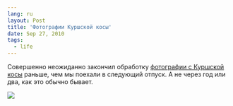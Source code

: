 ```yaml
---
lang: ru
layout: Post
title: 'Фотографии Куршской косы'
date: Sep 27, 2010
tags:
  - life
---
```


Совершенно неожиданно закончил обработку [фотографии с Куршской косы](http://morning.photos/albums/curonian-spit) раньше, чем мы поехали в следующий отпуск. А не через год или два, как это обычно бывает.

![](http://wow.sapegin.me/063l3l1l2B3f/curonian-spit.jpg)
